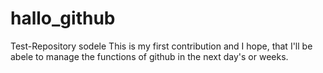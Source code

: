 # hallo_github
Test-Repository
sodele
This is my first contribution and I hope,
that I'll be abele to manage the functions of github 
in the next day's or weeks.
